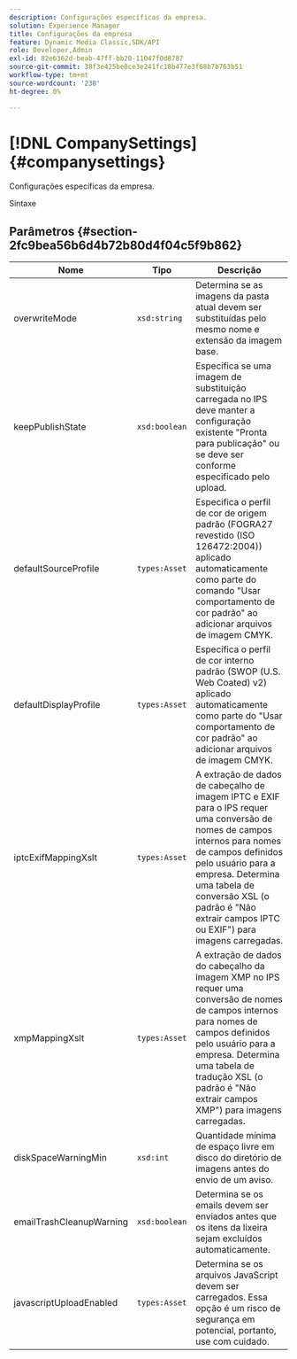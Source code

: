 ```yaml
---
description: Configurações específicas da empresa.
solution: Experience Manager
title: Configurações da empresa
feature: Dynamic Media Classic,SDK/API
role: Developer,Admin
exl-id: 82e6362d-beab-47ff-bb20-11047f0d8787
source-git-commit: 38f3e425be0ce3e241fc18b477e3f68b7b763b51
workflow-type: tm+mt
source-wordcount: '238'
ht-degree: 0%

---
```


# [!DNL CompanySettings]{#companysettings}

Configurações específicas da empresa.

Sintaxe

## Parâmetros {#section-2fc9bea56b6d4b72b80d4f04c5f9b862}

| Nome | Tipo | Descrição |
|---|---|---|
| overwriteMode | `xsd:string` | Determina se as imagens da pasta atual devem ser substituídas pelo mesmo nome e extensão da imagem base. |
| keepPublishState | `xsd:boolean` | Especifica se uma imagem de substituição carregada no IPS deve manter a configuração existente &quot;Pronta para publicação&quot; ou se deve ser conforme especificado pelo upload. |
| defaultSourceProfile | `types:Asset` | Especifica o perfil de cor de origem padrão (FOGRA27 revestido (ISO 126472:2004)) aplicado automaticamente como parte do comando &quot;Usar comportamento de cor padrão&quot; ao adicionar arquivos de imagem CMYK. |
| defaultDisplayProfile | `types:Asset` | Especifica o perfil de cor interno padrão (SWOP (U.S. Web Coated) v2) aplicado automaticamente como parte do &quot;Usar comportamento de cor padrão&quot; ao adicionar arquivos de imagem CMYK. |
| iptcExifMappingXslt | `types:Asset` | A extração de dados de cabeçalho de imagem IPTC e EXIF para o IPS requer uma conversão de nomes de campos internos para nomes de campos definidos pelo usuário para a empresa. Determina uma tabela de conversão XSL (o padrão é &quot;Não extrair campos IPTC ou EXIF&quot;) para imagens carregadas. |
| xmpMappingXslt | `types:Asset` | A extração de dados do cabeçalho da imagem XMP no IPS requer uma conversão de nomes de campos internos para nomes de campos definidos pelo usuário para a empresa. Determina uma tabela de tradução XSL (o padrão é &quot;Não extrair campos XMP&quot;) para imagens carregadas. |
| diskSpaceWarningMin | `xsd:int` | Quantidade mínima de espaço livre em disco do diretório de imagens antes do envio de um aviso. |
| emailTrashCleanupWarning | `xsd:boolean` | Determina se os emails devem ser enviados antes que os itens da lixeira sejam excluídos automaticamente. |
| javascriptUploadEnabled | `types:Asset` | Determina se os arquivos JavaScript devem ser carregados. Essa opção é um risco de segurança em potencial, portanto, use com cuidado. |
